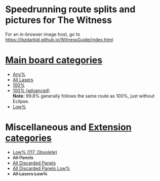# Speedrunning route splits and pictures for The Witness

For an in-browser image host, go to https://jbzdarkid.github.io/WitnessGuide/index.html

# [Main board categories](https://speedrun.com/thewitness)
* [Any%](https://github.com/jbzdarkid/WitnessGuide/releases/download/v1/Any.v3.zip)
* [All Lasers](https://github.com/jbzdarkid/WitnessGuide/releases/download/v1/All.Lasers.zip)
* [100%](https://github.com/jbzdarkid/WitnessGuide/releases/download/v1/100.zip)
* [100% (advanced)](https://github.com/jbzdarkid/WitnessGuide/releases/download/v1/100.advanced.zip)
<br>**Note:** 99.8% generally follows the same route as 100%, just without Eclipse.
* [Low%](https://github.com/jbzdarkid/WitnessGuide/releases/download/v2/Low.zip)

# Miscellaneous and [Extension categories](https://www.speedrun.com/thewitness_catext)
* [Low% (117, Obsolete)](https://github.com/jbzdarkid/WitnessGuide/releases/download/v1/Low.zip)
* ~~All Panels~~
* [All Discarded Panels](https://github.com/jbzdarkid/WitnessGuide/releases/download/v1/All.Discarded.Panels.zip)
* [All Discarded Panels Low%](https://github.com/jbzdarkid/WitnessGuide/releases/download/v1/All.Discarded.Panels.Low.zip)
* ~~All Lasers Low%~~
